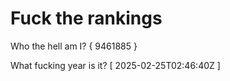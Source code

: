 # Fuck the rankings

Who the hell am I?
{ 9461885 }

What fucking year is it?
[ 2025-02-25T02:46:40Z ]
